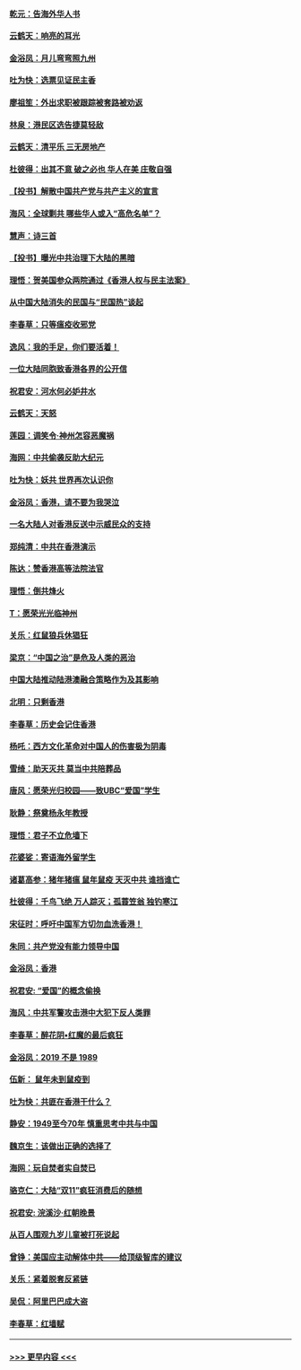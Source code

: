 #### [乾元：告海外华人书](../pages/nsc993/n11684044.md?t=11272111) 
#### [云鹤天：响亮的耳光](../pages/nsc993/n11684254.md?t=11272111) 
#### [金浴凤：月儿弯弯照九州](../pages/nsc993/n11684231.md?t=11272111) 
#### [吐为快：选票见证民主香](../pages/nsc993/n11684206.md?t=11272111) 
#### [廖祖笙：外出求职被跟踪被套路被劝返](../pages/nsc993/n11683874.md?t=11272111) 
#### [林泉：港民区选告捷莫轻敌](../pages/nsc993/n11683930.md?t=11272111) 
#### [云鹤天：清平乐 三无房地产](../pages/nsc993/n11681521.md?t=11272111) 
#### [杜彼得：出其不意 破之必也 华人在美 庄敬自强](../pages/nsc993/n11679554.md?t=11272111) 
#### [【投书】解散中国共产党与共产主义的宣言](../pages/nsc993/n11679177.md?t=11272111) 
#### [海风：全球剿共 哪些华人或入“高危名单”？](../pages/nsc993/n11678617.md?t=11272111) 
#### [慧声：诗三首](../pages/nsc993/n11678848.md?t=11272111) 
#### [【投书】曝光中共治理下大陆的黑暗](../pages/nsc993/n11678674.md?t=11272111) 
#### [理悟：贺美国参众两院通过《香港人权与民主法案》](../pages/nsc993/n11678104.md?t=11272111) 
#### [从中国大陆消失的民国与“民国热”谈起](../pages/nsc993/n11678075.md?t=11272111) 
#### [李春草：只等瘟疫收邪党](../pages/nsc993/n11677308.md?t=11272111) 
#### [逸风：我的手足，你们要活着！](../pages/nsc993/n11676352.md?t=11272111) 
#### [一位大陆同胞致香港各界的公开信](../pages/nsc993/n11675761.md?t=11272111) 
#### [祝君安：河水何必妒井水](../pages/nsc993/n11675746.md?t=11272111) 
#### [云鹤天：天怒](../pages/nsc993/n11675718.md?t=11272111) 
#### [莲园：调笑令‧神州怎容恶魔祸](../pages/nsc993/n11675648.md?t=11272111) 
#### [海网：中共偷袭反助大纪元](../pages/nsc993/n11673515.md?t=11272111) 
#### [吐为快：妖共 世界再次认识你](../pages/nsc993/n11673506.md?t=11272111) 
#### [金浴凤：香港，请不要为我哭泣](../pages/nsc993/n11673248.md?t=11272111) 
#### [一名大陆人对香港反送中示威民众的支持](../pages/nsc993/n11672615.md?t=11272111) 
#### [郑纯清：中共在香港演示](../pages/nsc993/n11670539.md?t=11272111) 
#### [陈达：赞香港高等法院法官](../pages/nsc993/n11669542.md?t=11272111) 
#### [理悟：倒共烽火](../pages/nsc993/n11668844.md?t=11272111) 
#### [T：愿荣光光临神州](../pages/nsc993/n11668421.md?t=11272111) 
#### [关乐：红鼠狼兵休猖狂](../pages/nsc993/n11668378.md?t=11272111) 
#### [梁京：“中国之治”是危及人类的恶治](../pages/nsc993/n11668328.md?t=11272111) 
#### [中国大陆推动陆港澳融合策略作为及其影响](../pages/nsc993/n11668157.md?t=11272111) 
#### [北明：只剩香港](../pages/nsc993/n11668002.md?t=11272111) 
#### [李春草：历史会记住香港](../pages/nsc993/n11667927.md?t=11272111) 
#### [杨吒：西方文化革命对中国人的伤害极为阴毒](../pages/nsc993/n11664521.md?t=11272111) 
#### [雪绮：助天灭共 莫当中共陪葬品](../pages/nsc993/n11662650.md?t=11272111) 
#### [唐风：愿荣光归校园——致UBC“爱国”学生](../pages/nsc993/n11662194.md?t=11272111) 
#### [耿静：祭奠杨永年教授](../pages/nsc993/n11662514.md?t=11272111) 
#### [理悟：君子不立危墙下](../pages/nsc993/n11662172.md?t=11272111) 
#### [花婆娑：寄语海外留学生](../pages/nsc993/n11662121.md?t=11272111) 
#### [诸葛高参：猪年猪瘟 鼠年鼠疫 天灭中共 谁挡谁亡](../pages/nsc993/n11661980.md?t=11272111) 
#### [杜彼得：千鸟飞绝 万人踪灭；孤蓑笠翁 独钓寒江](../pages/nsc993/n11661170.md?t=11272111) 
#### [宋征时：呼吁中国军方切勿血洗香港！](../pages/nsc993/n11415318.md?t=11272111) 
#### [朱同：共产党没有能力领导中国](../pages/nsc993/n11660421.md?t=11272111) 
#### [金浴凤：香港](../pages/nsc993/n11660419.md?t=11272111) 
#### [祝君安: “爱国”的概念偷换](../pages/nsc993/n11659706.md?t=11272111) 
#### [海风：中共军警攻击港中大犯下反人类罪](../pages/nsc993/n11659632.md?t=11272111) 
#### [李春草：醉花阴•红魔的最后疯狂](../pages/nsc993/n11659287.md?t=11272111) 
#### [金浴凤：2019 不是 1989](../pages/nsc993/n11657663.md?t=11272111) 
#### [伍新： 鼠年未到鼠疫到](../pages/nsc993/n11655098.md?t=11272111) 
#### [吐为快：共匪在香港干什么？](../pages/nsc993/n11654891.md?t=11272111) 
#### [静安：1949至今70年 慎重思考中共与中国](../pages/nsc993/n11651244.md?t=11272111) 
#### [魏京生：该做出正确的选择了](../pages/nsc993/n11653084.md?t=11272111) 
#### [海网：玩自焚者实自焚已](../pages/nsc993/n11652423.md?t=11272111) 
#### [骆克仁：大陆“双11”疯狂消费后的随想](../pages/nsc993/n11652305.md?t=11272111) 
#### [祝君安: 浣溪沙·红朝晚景](../pages/nsc993/n11652258.md?t=11272111) 
#### [从百人围观九岁儿童被打死说起](../pages/nsc993/n11651030.md?t=11272111) 
#### [曾铮：美国应主动解体中共——给顶级智库的建议](../pages/nsc993/n11649888.md?t=11272111) 
#### [关乐：紧着脱套反紧链](../pages/nsc993/n11649069.md?t=11272111) 
#### [吴侃：阿里巴巴成大盗](../pages/nsc993/n11645523.md?t=11272111) 
#### [李春草：红墙赋](../pages/nsc993/n11646389.md?t=11272111) 

----
#### [ >>> 更早内容 <<< ](../indexes/nsc993-earlier.md)
